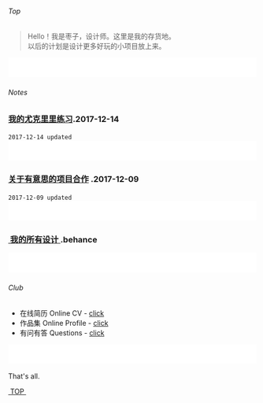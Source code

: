###### Top
> Hello！我是枣子，设计师。这里是我的存货地。  
> 以后的计划是设计更多好玩的小项目放上来。

![bg][image-1]

###### Notes

### [我的尤克里里练习][1].2017-12-14

`2017-12-14 updated`
![bg][image-2]
### [关于有意思的项目合作][2] .2017-12-09

`2017-12-09 updated`
![bg][image-3]
### [ 我的所有设计 ][3].behance
![bg][image-4]


###### Club
- 在线简历 Online CV - [click][4]
- 作品集 Online Profile - [click][5]
- 有问有答 Questions - [click][6]


![bg][image-5]



That's all.



[ TOP ][7]




[1]:	music
[2]:	about
[3]:	https://www.behance.net/cherrycaow6e69 "behance"
[4]:	https://dosthcool.github.io/cho-moon.html
[5]:	https://dosthcool.github.io
[6]:	https://dosthcool.github.io/questions.html
[7]:	#top

[image-1]:	assets/pic/empty.png
[image-2]:	assets/pic/empty.png
[image-3]:	assets/pic/empty.png
[image-4]:	assets/pic/empty.png
[image-5]:	assets/pic/empty.png